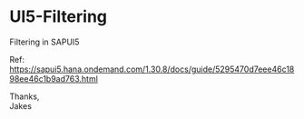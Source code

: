 # UI5-Filtering
Filtering in SAPUI5

Ref: https://sapui5.hana.ondemand.com/1.30.8/docs/guide/5295470d7eee46c1898ee46c1b9ad763.html
<br>

Thanks,<br>
Jakes
